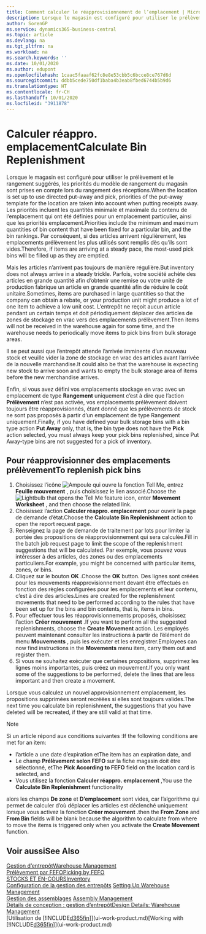 ```yaml
---
title: Comment calculer le réapprovisionnement de l’emplacement | Microsoft Docs
description: Lorsque le magasin est configuré pour utiliser le prélèvement et le rangement suggérés, les priorités du modèle de rangement du magasin sont prises en compte lors du rangement des réceptions.
author: SorenGP
ms.service: dynamics365-business-central
ms.topic: article
ms.devlang: na
ms.tgt_pltfrm: na
ms.workload: na
ms.search.keywords: ''
ms.date: 10/01/2020
ms.author: edupont
ms.openlocfilehash: 1caac5faaaf62fc8e8e53cbb5c6bcce8ce767d6d
ms.sourcegitcommit: ddbb5cede750df1baba4b3eab8fbed6744b5b9d6
ms.translationtype: HT
ms.contentlocale: fr-CH
ms.lasthandoff: 10/01/2020
ms.locfileid: "3911878"
---
```

# <a name="calculate-bin-replenishment"></a><span data-ttu-id="26ffa-103">Calculer réappro. emplacement</span><span class="sxs-lookup"><span data-stu-id="26ffa-103">Calculate Bin Replenishment</span></span>
<span data-ttu-id="26ffa-104">Lorsque le magasin est configuré pour utiliser le prélèvement et le rangement suggérés, les priorités du modèle de rangement du magasin sont prises en compte lors du rangement des réceptions.</span><span class="sxs-lookup"><span data-stu-id="26ffa-104">When the location is set up to use directed put-away and pick, priorities of the put-away template for the location are taken into account when putting receipts away.</span></span> <span data-ttu-id="26ffa-105">Les priorités incluent les quantités minimale et maximale du contenu de l’emplacement qui ont été définies pour un emplacement particulier, ainsi que les priorités emplacement.</span><span class="sxs-lookup"><span data-stu-id="26ffa-105">Priorities include the minimum and maximum quantities of bin content that have been fixed for a particular bin, and the bin rankings.</span></span> <span data-ttu-id="26ffa-106">Par conséquent, si des articles arrivent régulièrement, les emplacements prélèvement les plus utilisés sont remplis dès qu’ils sont vides.</span><span class="sxs-lookup"><span data-stu-id="26ffa-106">Therefore, if items are arriving at a steady pace, the most-used pick bins will be filled up as they are emptied.</span></span>  

<span data-ttu-id="26ffa-107">Mais les articles n’arrivent pas toujours de manière régulière.</span><span class="sxs-lookup"><span data-stu-id="26ffa-107">But inventory does not always arrive in a steady trickle.</span></span> <span data-ttu-id="26ffa-108">Parfois, votre société achète des articles en grande quantité afin d’obtenir une remise ou votre unité de production fabrique un article en grande quantité afin de réduire le coût unitaire.</span><span class="sxs-lookup"><span data-stu-id="26ffa-108">Sometimes, items are purchased in large quantities so that the company can obtain a rebate, or your production unit might produce a lot of one item to achieve a low unit cost.</span></span> <span data-ttu-id="26ffa-109">L’entrepôt ne reçoit aucun article pendant un certain temps et doit périodiquement déplacer des articles de zones de stockage en vrac vers des emplacements prélèvement.</span><span class="sxs-lookup"><span data-stu-id="26ffa-109">Then items will not be received in the warehouse again for some time, and the warehouse needs to periodically move items to pick bins from bulk storage areas.</span></span>  

<span data-ttu-id="26ffa-110">Il se peut aussi que l’entrepôt attende l’arrivée imminente d’un nouveau stock et veuille vider la zone de stockage en vrac des articles avant l’arrivée de la nouvelle marchandise.</span><span class="sxs-lookup"><span data-stu-id="26ffa-110">It could also be that the warehouse is expecting new stock to arrive soon and wants to empty the bulk storage area of items before the new merchandise arrives.</span></span>  

<span data-ttu-id="26ffa-111">Enfin, si vous avez défini vos emplacements stockage en vrac avec un emplacement de type **Rangement** uniquement c’est à dire que l’action **Prélèvement** n’est pas activée, vos emplacements prélèvement doivent toujours être réapprovisionnés, étant donné que les prélèvements de stock ne sont pas proposés à partir d’un emplacement de type Rangement uniquement.</span><span class="sxs-lookup"><span data-stu-id="26ffa-111">Finally, if you have defined your bulk storage bins with a bin type action **Put Away** only, that is, the bin type does not have the **Pick** action selected, you must always keep your pick bins replenished, since Put Away-type bins are not suggested for a pick of inventory.</span></span>  

## <a name="to-replenish-pick-bins"></a><span data-ttu-id="26ffa-112">Pour réapprovisionner des emplacements prélèvement</span><span class="sxs-lookup"><span data-stu-id="26ffa-112">To replenish pick bins</span></span>  
1.  <span data-ttu-id="26ffa-113">Choisissez l’icône ![Ampoule qui ouvre la fonction Tell Me](media/ui-search/search_small.png "Dites-moi ce que vous voulez faire"), entrez **Feuille mouvement** , puis choisissez le lien associé.</span><span class="sxs-lookup"><span data-stu-id="26ffa-113">Choose the ![Lightbulb that opens the Tell Me feature](media/ui-search/search_small.png "Tell me what you want to do") icon, enter **Movement Worksheet** , and then choose the related link.</span></span>  
2.  <span data-ttu-id="26ffa-114">Choisissez l’action **Calculer réappro. emplacement** pour ouvrir la page de demande d’état.</span><span class="sxs-lookup"><span data-stu-id="26ffa-114">Choose the **Calculate Bin Replenishment** action to open the report request page.</span></span>  
3.  <span data-ttu-id="26ffa-115">Renseignez la page de demande de traitement par lots pour limiter la portée des propositions de réapprovisionnement qui sera calculée.</span><span class="sxs-lookup"><span data-stu-id="26ffa-115">Fill in the batch job request page to limit the scope of the replenishment suggestions that will be calculated.</span></span> <span data-ttu-id="26ffa-116">Par exemple, vous pouvez vous intéresser à des articles, des zones ou des emplacements particuliers.</span><span class="sxs-lookup"><span data-stu-id="26ffa-116">For example, you might be concerned with particular items, zones, or bins.</span></span>  
4.  <span data-ttu-id="26ffa-117">Cliquez sur le bouton **OK** .</span><span class="sxs-lookup"><span data-stu-id="26ffa-117">Choose the **OK** button.</span></span> <span data-ttu-id="26ffa-118">Des lignes sont créées pour les mouvements réapprovisionnement devant être effectués en fonction des règles configurées pour les emplacements et leur contenu, c’est à dire des articles.</span><span class="sxs-lookup"><span data-stu-id="26ffa-118">Lines are created for the replenishment movements that need to be performed according to the rules that have been set up for the bins and bin contents, that is, items in bins.</span></span>  
5.  <span data-ttu-id="26ffa-119">Pour effectuer tous les réapprovisionnements proposés, choisissez l’action **Créer mouvement** .</span><span class="sxs-lookup"><span data-stu-id="26ffa-119">If you want to perform all the suggested replenishments, choose the **Create Movement** action.</span></span> <span data-ttu-id="26ffa-120">Les employés peuvent maintenant consulter les instructions à partir de l’élément de menu **Mouvements** , puis les exécuter et les enregistrer.</span><span class="sxs-lookup"><span data-stu-id="26ffa-120">Employees can now find instructions in the **Movements** menu item, carry them out and register them.</span></span>  
6.  <span data-ttu-id="26ffa-121">Si vous ne souhaitez exécuter que certaines propositions, supprimez les lignes moins importantes, puis créez un mouvement.</span><span class="sxs-lookup"><span data-stu-id="26ffa-121">If you only want some of the suggestions to be performed, delete the lines that are less important and then create a movement.</span></span>  

<span data-ttu-id="26ffa-122">Lorsque vous calculez un nouvel approvisionnement emplacement, les propositions supprimées seront recréées si elles sont toujours valides.</span><span class="sxs-lookup"><span data-stu-id="26ffa-122">The next time you calculate bin replenishment, the suggestions that you have deleted will be recreated, if they are still valid at that time.</span></span>  

> [!NOTE]  
>  <span data-ttu-id="26ffa-123">Si un article répond aux conditions suivantes :</span><span class="sxs-lookup"><span data-stu-id="26ffa-123">If the following conditions are met for an item:</span></span>  
>   
>  -   <span data-ttu-id="26ffa-124">l’article a une date d’expiration et</span><span class="sxs-lookup"><span data-stu-id="26ffa-124">The item has an expiration date, and</span></span>  
> -   <span data-ttu-id="26ffa-125">Le champ **Prélèvement selon FEFO** sur la fiche magasin doit être sélectionné, et</span><span class="sxs-lookup"><span data-stu-id="26ffa-125">The **Pick According to FEFO** field on the location card is selected, and</span></span>  
> -   <span data-ttu-id="26ffa-126">Vous utilisez la fonction **Calculer réappro. emplacement** ,</span><span class="sxs-lookup"><span data-stu-id="26ffa-126">You use the **Calculate Bin Replenishment** functionality</span></span>  
>   
>  <span data-ttu-id="26ffa-127">alors les champs **De zone** et **D’emplacement** sont vides, car l’algorithme qui permet de calculer d’où déplacer les articles est déclenché uniquement lorsque vous activez la fonction **Créer mouvement** .</span><span class="sxs-lookup"><span data-stu-id="26ffa-127">then the **From Zone** and **From Bin** fields will be blank because the algorithm to calculate from where to move the items is triggered only when you activate the **Create Movement** function.</span></span>  

## <a name="see-also"></a><span data-ttu-id="26ffa-128">Voir aussi</span><span class="sxs-lookup"><span data-stu-id="26ffa-128">See Also</span></span>  
[<span data-ttu-id="26ffa-129">Gestion d’entrepôt</span><span class="sxs-lookup"><span data-stu-id="26ffa-129">Warehouse Management</span></span>](warehouse-manage-warehouse.md)  
[<span data-ttu-id="26ffa-130">Prélèvement par FEFO</span><span class="sxs-lookup"><span data-stu-id="26ffa-130">Picking by FEFO</span></span>](warehouse-picking-by-fefo.md)  
[<span data-ttu-id="26ffa-131">STOCKS ET EN-COURS</span><span class="sxs-lookup"><span data-stu-id="26ffa-131">Inventory</span></span>](inventory-manage-inventory.md)  
<span data-ttu-id="26ffa-132">[Configuration de la gestion des entrepôts](warehouse-setup-warehouse.md)   </span><span class="sxs-lookup"><span data-stu-id="26ffa-132">[Setting Up Warehouse Management](warehouse-setup-warehouse.md)   </span></span>  
<span data-ttu-id="26ffa-133">[Gestion des assemblages](assembly-assemble-items.md)  </span><span class="sxs-lookup"><span data-stu-id="26ffa-133">[Assembly Management](assembly-assemble-items.md)  </span></span>  
[<span data-ttu-id="26ffa-134">Détails de conception : gestion d’entrepôt</span><span class="sxs-lookup"><span data-stu-id="26ffa-134">Design Details: Warehouse Management</span></span>](design-details-warehouse-management.md)  
<span data-ttu-id="26ffa-135">[Utilisation de [!INCLUDE[d365fin](includes/d365fin_md.md)]](ui-work-product.md)</span><span class="sxs-lookup"><span data-stu-id="26ffa-135">[Working with [!INCLUDE[d365fin](includes/d365fin_md.md)]](ui-work-product.md)</span></span>
